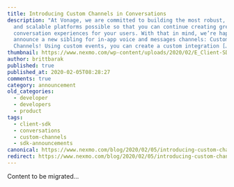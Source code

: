 ```yaml
---
title: Introducing Custom Channels in Conversations
description: "At Vonage, we are committed to building the most robust, flexible
  and scalable platforms possible so that you can continue creating great
  conversation experiences for your users. With that in mind, we’re happy to
  announce a new sibling for in-app voice and messages channels: Custom
  Channels! Using custom events, you can create a custom integration […]"
thumbnail: https://www.nexmo.com/wp-content/uploads/2020/02/E_Client-SDK-Update_1200x600.png
author: brittbarak
published: true
published_at: 2020-02-05T08:28:27
comments: true
category: announcement
old_categories:
  - developer
  - developers
  - product
tags:
  - client-sdk
  - conversations
  - custom-channels
  - sdk-announcements
canonical: https://www.nexmo.com/blog/2020/02/05/introducing-custom-channel-in-conversations-dr
redirect: https://www.nexmo.com/blog/2020/02/05/introducing-custom-channel-in-conversations-dr
---
```

Content to be migrated...